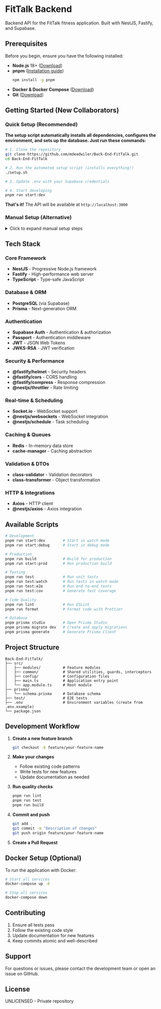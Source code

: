 # FitTalk Backend

Backend API for the FitTalk fitness application. Built with NestJS, Fastify, and Supabase.

## Prerequisites

Before you begin, ensure you have the following installed:

- **Node.js** 18+ ([Download](https://nodejs.org/))
- **pnpm** ([Installation guide](https://pnpm.io/installation))
  ```bash
  npm install -g pnpm
  ```
- **Docker & Docker Compose** ([Download](https://www.docker.com/products/docker-desktop))
- **Git** ([Download](https://git-scm.com/downloads))

## Getting Started (New Collaborators)

### Quick Setup (Recommended)

**The setup script automatically installs all dependencies, configures the environment, and sets up the database. Just run these commands:**

```bash
# 1. Clone the repository
git clone https://github.com/mdeadwiler/Back-End-FitTalk.git
cd Back-End-FitTalk

# 2. Run the automated setup script (installs everything!)
./setup.sh

# 3. Update .env with your Supabase credentials

# 4. Start developing
pnpm run start:dev
```

**That's it!** The API will be available at `http://localhost:3000`

### Manual Setup (Alternative)

<details>
<summary>Click to expand manual setup steps</summary>

#### 1. Clone the Repository

```bash
git clone https://github.com/mdeadwiler/Back-End-FitTalk.git
cd Back-End-FitTalk
```

#### 2. Install Dependencies

```bash
pnpm install
```

#### 3. Environment Setup

Create a `.env` file in the root directory:

```bash
cp .env.example .env
```

Update the `.env` file with your credentials.

#### 4. Database Setup

Initialize Prisma and run migrations:

```bash
# Generate Prisma client
pnpm prisma generate

# Run migrations
pnpm prisma migrate dev

# (Optional) Seed the database
pnpm prisma db seed
```

#### 5. Start Development Server

```bash
pnpm run start:dev
```

The API will be available at `http://localhost:3000`

</details>

## Tech Stack

### Core Framework
- **NestJS** - Progressive Node.js framework
- **Fastify** - High-performance web server
- **TypeScript** - Type-safe JavaScript

### Database & ORM
- **PostgreSQL** (via Supabase)
- **Prisma** - Next-generation ORM

### Authentication
- **Supabase Auth** - Authentication & authorization
- **Passport** - Authentication middleware
- **JWT** - JSON Web Tokens
- **JWKS-RSA** - JWT verification

### Security & Performance
- **@fastify/helmet** - Security headers
- **@fastify/cors** - CORS handling
- **@fastify/compress** - Response compression
- **@nestjs/throttler** - Rate limiting

### Real-time & Scheduling
- **Socket.io** - WebSocket support
- **@nestjs/websockets** - WebSocket integration
- **@nestjs/schedule** - Task scheduling

### Caching & Queues
- **Redis** - In-memory data store
- **cache-manager** - Caching abstraction

### Validation & DTOs
- **class-validator** - Validation decorators
- **class-transformer** - Object transformation

### HTTP & Integrations
- **Axios** - HTTP client
- **@nestjs/axios** - Axios integration

## Available Scripts

```bash
# Development
pnpm run start:dev        # Start in watch mode
pnpm run start:debug      # Start in debug mode

# Production
pnpm run build            # Build for production
pnpm run start:prod       # Run production build

# Testing
pnpm run test             # Run unit tests
pnpm run test:watch       # Run tests in watch mode
pnpm run test:e2e         # Run end-to-end tests
pnpm run test:cov         # Generate test coverage

# Code Quality
pnpm run lint             # Run ESLint
pnpm run format           # Format code with Prettier

# Database
pnpm prisma studio        # Open Prisma Studio
pnpm prisma migrate dev   # Create and apply migrations
pnpm prisma generate      # Generate Prisma Client
```

## Project Structure

```
Back-End-FitTalk/
├── src/
│   ├── modules/          # Feature modules
│   ├── common/           # Shared utilities, guards, interceptors
│   ├── config/           # Configuration files
│   ├── main.ts           # Application entry point
│   └── app.module.ts     # Root module
├── prisma/
│   └── schema.prisma     # Database schema
├── test/                 # E2E tests
├── .env                  # Environment variables (create from .env.example)
└── package.json
```

## Development Workflow

1. **Create a new feature branch**
   ```bash
   git checkout -b feature/your-feature-name
   ```

2. **Make your changes**
   - Follow existing code patterns
   - Write tests for new features
   - Update documentation as needed

3. **Run quality checks**
   ```bash
   pnpm run lint
   pnpm run test
   pnpm run build
   ```

4. **Commit and push**
   ```bash
   git add .
   git commit -m "Description of changes"
   git push origin feature/your-feature-name
   ```

5. **Create a Pull Request**

## Docker Setup (Optional)

To run the application with Docker:

```bash
# Start all services
docker-compose up -d

# Stop all services
docker-compose down
```

## Contributing

1. Ensure all tests pass
2. Follow the existing code style
3. Update documentation for new features
4. Keep commits atomic and well-described

## Support

For questions or issues, please contact the development team or open an issue on GitHub.

## License

UNLICENSED - Private repository
